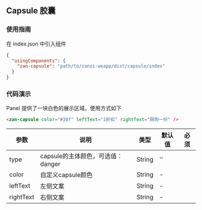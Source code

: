 ## Capsule 胶囊

### 使用指南
在 index.json 中引入组件
```json
{
  "usingComponents": {
    "zan-capsule": "path/to/zanui-weapp/dist/capsule/index"
  }
}
```

### 代码演示
Panel 提供了一块白色的展示区域，使用方式如下
```html
<zan-capsule color="#38f" leftText="1折扣" rightText="限购一份" />
```
| 参数       | 说明      | 类型       | 默认值       | 必须      |
|-----------|-----------|-----------|-------------|-------------|
| type | capsule的主体颜色，可选值：danger | String | '' | |
| color | 自定义capsule颜色 | String | - | |
| leftText | 左侧文案 | String | - | |
| rightText | 右侧文案 | String | - | |
